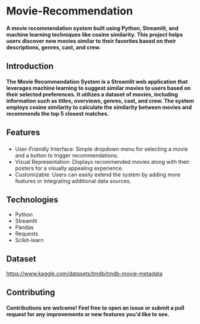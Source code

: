 # Movie-Recommendation
#### A movie recommendation system built using Python, Streamlit, and machine learning techniques like cosine similarity. This project helps users discover new movies similar to their favorites based on their descriptions, genres, cast, and crew.

## Introduction
#### The Movie Recommendation System is a Streamlit web application that leverages machine learning to suggest similar movies to users based on their selected preferences. It utilizes a dataset of movies, including information such as titles, overviews, genres, cast, and crew. The system employs cosine similarity to calculate the similarity between movies and recommends the top 5 closest matches.

## Features
### 
* User-Friendly Interface: Simple dropdown menu for selecting a movie and a button to trigger recommendations.
* Visual Representation: Displays recommended movies along with their posters for a visually appealing experience.
* Customizable: Users can easily extend the system by adding more features or integrating additional data sources.

## Technologies
* Python
* Streamlit
* Pandas
* Requests
* Scikit-learn

## Dataset
https://www.kaggle.com/datasets/tmdb/tmdb-movie-metadata

## Contributing
#### Contributions are welcome! Feel free to open an issue or submit a pull request for any improvements or new features you'd like to see.





